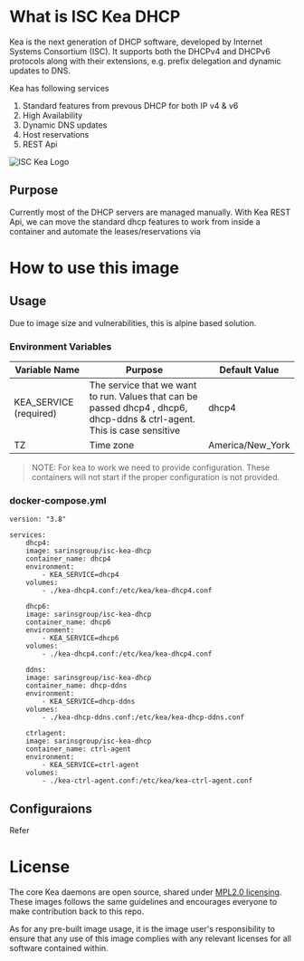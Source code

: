# What is ISC Kea DHCP

Kea is the next generation of DHCP software, developed by Internet Systems Consortium (ISC). It supports both the DHCPv4 and DHCPv6 protocols along with their extensions, e.g. prefix delegation and dynamic updates to DNS.

Kea has following services

1. Standard features from prevous DHCP for both IP v4 & v6
2. High Availability
3. Dynamic DNS updates
4. Host reservations
5. REST Api

![ISC Kea Logo](https://gitlab.isc.org/uploads/-/system/project/avatar/26/kea-logo-100x70.png?width=64)

## Purpose

Currently most of the DHCP servers are managed manually. With Kea REST Api, we can move the standard dhcp features to work from inside a container and automate the leases/reservations via

# How to use this image

## Usage

Due to image size and vulnerabilities, this is alpine based solution.

### Environment Variables

| Variable Name          | Purpose                                                                                                                  | Default Value    |
| ---------------------- | ------------------------------------------------------------------------------------------------------------------------ | ---------------- |
| KEA_SERVICE (required) | The service that we want to run. Values that can be passed dhcp4 , dhcp6, dhcp-ddns & ctrl-agent. This is case sensitive | dhcp4            |
| TZ                     | Time zone                                                                                                                | America/New_York |

> NOTE: For kea to work we need to provide configuration. These containers will not start if the proper configuration is not provided.

### docker-compose.yml

```docker
version: "3.8"

services:
    dhcp4:
    image: sarinsgroup/isc-kea-dhcp
    container_name: dhcp4    
    environment:
        - KEA_SERVICE=dhcp4
    volumes:
        - ./kea-dhcp4.conf:/etc/kea/kea-dhcp4.conf

    dhcp6:
    image: sarinsgroup/isc-kea-dhcp
    container_name: dhcp6    
    environment:
        - KEA_SERVICE=dhcp6
    volumes:
        - ./kea-dhcp4.conf:/etc/kea/kea-dhcp4.conf

    ddns:
    image: sarinsgroup/isc-kea-dhcp
    container_name: dhcp-ddns    
    environment:
        - KEA_SERVICE=dhcp-ddns
    volumes:
        - ./kea-dhcp-ddns.conf:/etc/kea/kea-dhcp-ddns.conf

    ctrlagent:
    image: sarinsgroup/isc-kea-dhcp
    container_name: ctrl-agent    
    environment:
        - KEA_SERVICE=ctrl-agent
    volumes:
        - ./kea-ctrl-agent.conf:/etc/kea/kea-ctrl-agent.conf

```

## Configuraions

Refer

# License

The core Kea daemons are open source, shared under [MPL2.0 licensing](https://www.mozilla.org/en-US/MPL/2.0/). These images follows the same guidelines and encourages everyone to make contribution back to this repo.

As for any pre-built image usage, it is the image user's responsibility to ensure that any use of this image complies with any relevant licenses for all software contained within.
